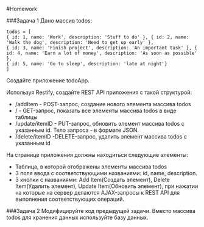 #Homework

###Задача 1 
Дано массив todos: 
```
todos = [
{ id: 1, name: 'Work', description: 'Stuff to do' }, { id: 2, name: 'Walk the dog', description: 'Need to get up early' },
{ id: 3, name: 'Finish project', description: 'An important task' }, { id: 4, name: 'Earn a lot of money', description: 'As soon as possible' },
{ id: 5, name: 'Go to sleep', description: 'late at night'}
]
``` 
Создайте приложение todoApp. 

Используя Restify, создайте REST API приложения с такой структурой: 
* /addItem - POST-запрос, создание нового элемента массива todos
* / - GET-запрос, показать все элементы массива todos в виде таблицы 
* /update/itemID - PUT-запрос, обновить элемент массива todos с указанным id. Тело запроса - в формате JSON. 
* /delete/itemID -DELETE-запрос, удалить элемент массива todos с указанным id 

На странице приложения должны находиться следующие элементы: 
* Таблица, в которой отображены элементы массива todos 
* 3 поля ввода с соответствующими названиями: id, name, description. 
* 3 кнопки с названиями: Add Item(Создать элемент), Delete Item(Удалить элемент), Update Item(Обновить элемент), при нажатии на которые на сервер делаются AJAX-запросы к REST API для выполнения соответствующих операций.  


###Задача 2 
Модифицируйте код предыдущей задачи. Вместо массива todos для хранения данных используйте базу данных. 
